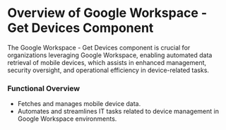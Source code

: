 # Overview of Google Workspace - Get Devices Component

The Google Workspace - Get Devices component is crucial for organizations leveraging Google Workspace, enabling automated data retrieval of mobile devices, which assists in enhanced management, security oversight, and operational efficiency in device-related tasks.

### Functional Overview
- Fetches and manages mobile device data.
- Automates and streamlines IT tasks related to device management in Google Workspace environments.
